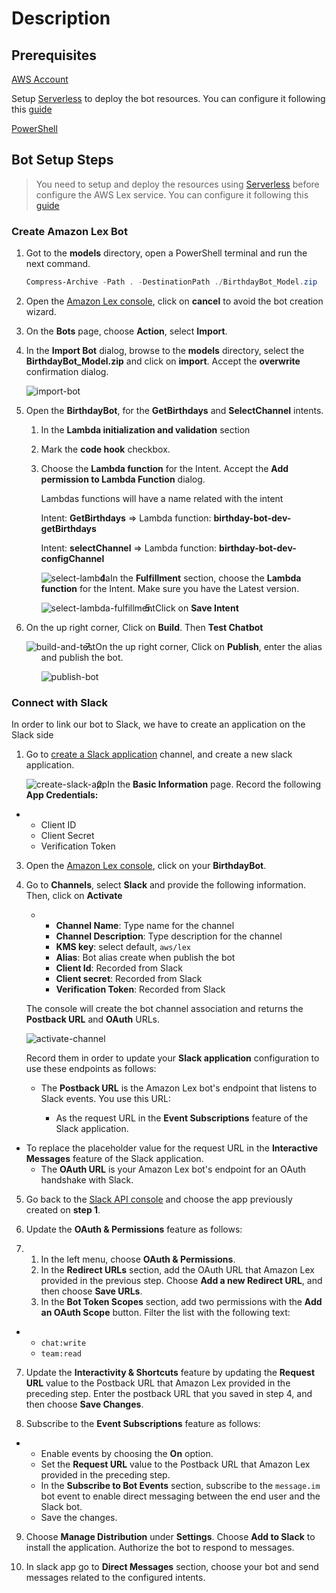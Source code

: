 

# Description



## Prerequisites

[AWS Account](https://aws.amazon.com/account/) 

Setup [Serverless](https://www.serverless.com/framework/docs/providers/aws/guide/intro/) to deploy the bot resources. You can configure it following this [guide](./setup-serveless.md)

[PowerShell](https://docs.microsoft.com/en-us/powershell/scripting/install/installing-powershell?view=powershell-7)



## Bot Setup Steps

> You need to setup and deploy the resources using [Serverless](https://www.serverless.com/framework/docs/providers/aws/guide/intro/) before configure the AWS Lex service. You can configure it following this [guide](./setup-serveless.md)



### Create Amazon Lex Bot

1. Got to the **models** directory, open a PowerShell terminal and run the next command. 

   ```powershell
   Compress-Archive -Path . -DestinationPath ./BirthdayBot_Model.zip
   ```

2. Open the [Amazon Lex console]( https://console.aws.amazon.com/lex/), click on **cancel** to avoid the bot creation wizard.

3. On the **Bots** page, choose **Action**, select **Import**.

4. In the **Import Bot** dialog, browse to the **models** directory, select the **BirthdayBot_Model.zip** and click on **import**. Accept the **overwrite** confirmation dialog.

   <img alt="import-bot" src="./images/import-bot.png">

   

5. Open the **BirthdayBot**, for the **GetBirthdays** and **SelectChannel** intents.

   1. In the **Lambda initialization and validation** section

   2. Mark the **code hook** checkbox.

   3. Choose the **Lambda function** for the Intent. Accept the **Add permission to Lambda Function** dialog. 

      Lambdas functions will have a name related with the intent

      Intent: **GetBirthdays** => Lambda function: **birthday-bot-dev-getBirthdays**

      Intent: **selectChannel** => Lambda function: **birthday-bot-dev-configChannel**

      <img alt="select-lambda" src="./images/select-lambda.png" style="float: left">

   4. In the **Fulfillment** section, choose the **Lambda function** for the Intent. Make sure you have the Latest version. 

      <img alt="select-lambda-fulfillment" src="./images/select-lambda-fulfillment.png" style="float: left">

   5. Click on **Save Intent**

6. On the up right corner, Click on **Build**. Then **Test Chatbot**

   <img alt="build-and-test" src="./images/build-and-test.png" style="float: left">

   7. On the up right corner, Click on **Publish**, enter the alias and publish the bot. 

      <img alt="publish-bot" src="./images/publish-bot.png" >



### Connect with Slack

In order to link our bot to Slack, we have to create an application on the Slack side

1. Go to [create a Slack application](https://api.slack.com/apps) channel, and create a new slack application.

   <img alt="create-slack-app" src="./images/create-slack-app.png" style="float: left">

2. In the **Basic Information** page. Record the following **App Credentials:**

- - Client ID
  - Client Secret
  - Verification Token

3. Open the [Amazon Lex console]( https://console.aws.amazon.com/lex/), click on your **BirthdayBot**.

4. Go to **Channels**, select **Slack** and provide the following information. Then, click on **Activate**

   - - **Channel Name**: Type name for the channel
     - **Channel Description**: Type description for the channel 
     - **KMS key**: select default, `aws/lex`
     - **Alias**: Bot alias create when publish the bot
     - **Client Id**: Recorded from Slack
     - **Client secret**: Recorded from Slack
     - **Verification Token**: Recorded from Slack

   The console will create the bot channel association and returns the **Postback URL** and **OAuth** URLs.  

   <img alt="activate-channel" src="./images/activate-channel.png">

   Record them in order to update your **Slack application** configuration to use these endpoints as follows:

   - The **Postback URL** is the Amazon Lex bot's endpoint that listens to Slack events. You use this URL:

      - As the request URL in the **Event Subscriptions** feature of the Slack application.
- To replace the placeholder value for the request URL in the **Interactive Messages** feature of the Slack application.
   - The **OAuth URL** is your Amazon Lex bot's endpoint for an OAuth handshake with Slack.

5. Go back to the [Slack API console](https://api.slack.com/apps) and choose the app previously created on **step 1**.

6. Update the **OAuth & Permissions** feature as follows:

7. 1. In the left menu, choose **OAuth & Permissions**.
   2. In the **Redirect URLs** section, add the OAuth URL that Amazon Lex provided in the previous step. Choose **Add a new Redirect URL**, and then choose **Save URLs**.
   3. In the **Bot Token Scopes** section, add two permissions with the **Add an OAuth Scope** button. Filter the list with the following text:

- - `chat:write`
  - `team:read`

7. Update the **Interactivity & Shortcuts** feature by updating the **Request URL** value to the Postback URL that Amazon Lex provided in the preceding step. Enter the postback URL that you saved in step 4, and then choose **Save Changes**.

8. Subscribe to the **Event Subscriptions** feature as follows:

- - Enable events by choosing the **On** option.
  - Set the **Request URL** value to the Postback URL that Amazon Lex provided in the preceding step.
  - In the **Subscribe to Bot Events** section, subscribe to the `message.im` bot event to enable direct messaging between the end user and the Slack bot.
  - Save the changes.

9. Choose **Manage Distribution** under **Settings**. Choose **Add to Slack** to install the application. Authorize the bot to respond to messages.

10. In slack app go to **Direct Messages** section, choose your bot and send messages related to the configured intents.

